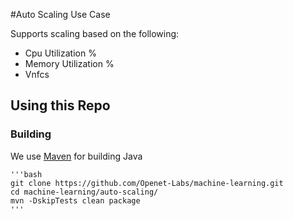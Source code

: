 #Auto Scaling Use Case

Supports scaling based on the following: 
* Cpu Utilization %
* Memory Utilization %
* Vnfcs

Using this Repo
------------------
### Building
We use [Maven](https://maven.apache.org/) for building Java

    '''bash
    git clone https://github.com/Openet-Labs/machine-learning.git
    cd machine-learning/auto-scaling/
    mvn -DskipTests clean package
    '''

    
